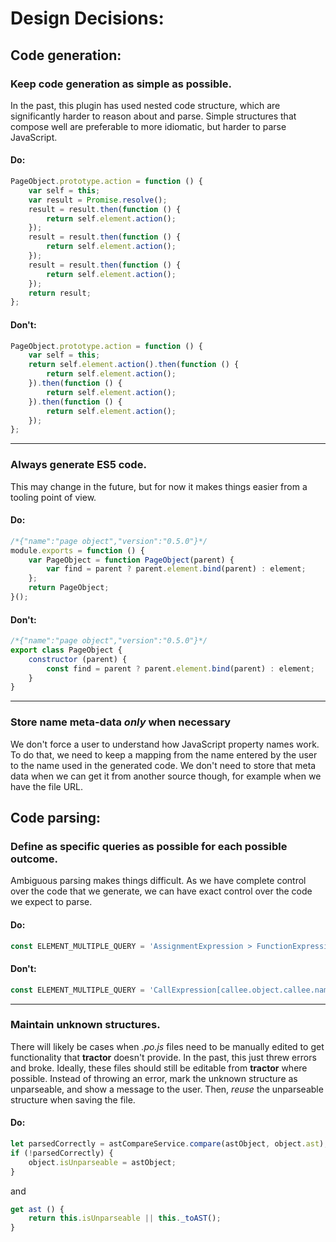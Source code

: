 # Design Decisions:

## Code generation:

### Keep code generation as simple as possible.

In the past, this plugin has used nested code structure, which are significantly harder to reason about and parse. Simple structures that compose well are preferable to more idiomatic, but harder to parse JavaScript.

#### Do:

```javascript
PageObject.prototype.action = function () {
    var self = this;
    var result = Promise.resolve();
    result = result.then(function () {
        return self.element.action();
    });
    result = result.then(function () {
        return self.element.action();
    });
    result = result.then(function () {
        return self.element.action();
    });
    return result;
};
```

#### Don't:

```javascript
PageObject.prototype.action = function () {
    var self = this;
    return self.element.action().then(function () {
        return self.element.action();
    }).then(function () {
        return self.element.action();
    }).then(function () {
        return self.element.action();
    });
};
```
---

### Always generate ES5 code.

This may change in the future, but for now it makes things easier from a tooling point of view.

#### Do:

```javascript
/*{"name":"page object","version":"0.5.0"}*/
module.exports = function () {
    var PageObject = function PageObject(parent) {
        var find = parent ? parent.element.bind(parent) : element;
    };
    return PageObject;
}();
```

#### Don't:

```javascript
/*{"name":"page object","version":"0.5.0"}*/
export class PageObject {
    constructor (parent) {
        const find = parent ? parent.element.bind(parent) : element;
    }
}
```
___

### Store name meta-data *only* when necessary

We don't force a user to understand how JavaScript property names work. To do that, we need to keep a mapping from the name entered by the user to the name used in the generated code. We don't need to store that meta data when we can get it from another source though, for example when we have the file URL.

## Code parsing:

### Define as specific queries as possible for each possible outcome.

Ambiguous parsing makes things difficult. As we have complete control over the code that we generate, we can have exact control over the code we expect to parse.

#### Do:

```javascript
const ELEMENT_MULTIPLE_QUERY = 'AssignmentExpression > FunctionExpression ReturnStatement > CallExpression[callee.object.callee.name="findAll"]';
```

#### Don't:

```javascript
const ELEMENT_MULTIPLE_QUERY = 'CallExpression[callee.object.callee.name="findAll"]';
```

___

### Maintain unknown structures.

There will likely be cases when *.po.js* files need to be manually edited to get functionality that **tractor** doesn't provide. In the past, this just threw errors and broke. Ideally, these files should still be editable from **tractor** where possible. Instead of throwing an error, mark the unknown structure as unparseable, and show a message to the user. Then, *reuse* the unparseable structure when saving the file.

#### Do:

```javascript
let parsedCorrectly = astCompareService.compare(astObject, object.ast);
if (!parsedCorrectly) {
    object.isUnparseable = astObject;
}
```

and

```javascript
get ast () {
    return this.isUnparseable || this._toAST();
}
```
